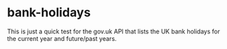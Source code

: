 # bank-holidays

This is just a quick test for the gov.uk API that lists the UK bank holidays for the current year and future/past years.

